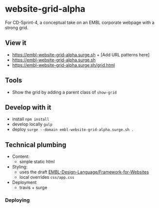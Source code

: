 # website-grid-alpha
For CD-Sprint-4, a conceptual take on an EMBL corporate webpage with a strong grid.

## View it
- https://embl-website-grid-alpha.surge.sh + [Add URL patterns here]
- https://embl-website-grid-alpha.surge.sh
- https://embl-website-grid-alpha.surge.sh/grid.html


## Tools

- Show the grid by adding a parent class of `show-grid`

## Develop with it

- install `npm install`
- develop locally `gulp`
- deploy `surge --domain embl-website-grid-alpha.surge.sh .`

## Technical plumbing

- Content:
  - simple static html
- Styling:
  - uses the draft [EMBL-Design-Language/Framework-for-Websites](https://github.com/EMBL-Design-Language/Framework-for-Websites)
  - local overrides `css/app.css`
- Deployment
  - travis + surge

### Deploying
